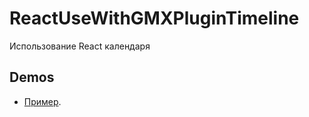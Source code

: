 # ReactUseWithGMXPluginTimeline
Использование React календаря

Demos
------
  * [Пример](https://github.com/OriginalSin/ReactUseWithGMXPluginTimeline/build/index.html).

